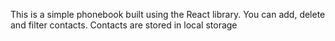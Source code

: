This is a simple phonebook built using the React library. You can add, delete and filter contacts. Contacts are stored in local storage
